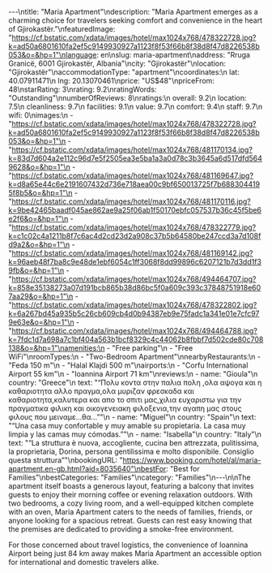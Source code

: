 ---\ntitle: "Maria Apartment"\ndescription: "Maria Apartment emerges as a charming choice for travelers seeking comfort and convenience in the heart of Gjirokastër."\nfeaturedImage: "https://cf.bstatic.com/xdata/images/hotel/max1024x768/478322728.jpg?k=ad50a6801610fa2ef5c9149930927a1123f8f53f66b8f38d8f47d8226538b053&o=&hp=1"\nlanguage: en\nslug: maria-apartment\naddress: "Rruga Granicë, 6001 Gjirokastër, Albania"\ncity: "Gjirokastër"\nlocation: "Gjirokastër"\naccommodationType: "apartment"\ncoordinates:\n  lat: 40.07911471\n  lng: 20.13070461\nprice: "US$48"\npriceFrom: 48\nstarRating: 3\nrating: 9.2\nratingWords: "Outstanding"\nnumberOfReviews: 8\nratings:\n  overall: 9.2\n  location: 7.5\n  cleanliness: 9.7\n  facilities: 9.1\n  value: 9.7\n  comfort: 9.4\n  staff: 9.7\n  wifi: 0\nimages:\n  - "https://cf.bstatic.com/xdata/images/hotel/max1024x768/478322728.jpg?k=ad50a6801610fa2ef5c9149930927a1123f8f53f66b8f38d8f47d8226538b053&o=&hp=1"\n  - "https://cf.bstatic.com/xdata/images/hotel/max1024x768/481170134.jpg?k=83d7d604a2e112c96d7e5f2505ea3e5ba1a3a0d78c3b3645a6d517dfd5649628&o=&hp=1"\n  - "https://cf.bstatic.com/xdata/images/hotel/max1024x768/481169647.jpg?k=d8a65e44c6e2191607432d736e718aea00c9bf650013725f7b6883044195f8b5&o=&hp=1"\n  - "https://cf.bstatic.com/xdata/images/hotel/max1024x768/481170116.jpg?k=9be42465baadf045ae862ae9a25f06ab1f50170ebfc057537b36c45f5be6e2f6&o=&hp=1"\n  - "https://cf.bstatic.com/xdata/images/hotel/max1024x768/478322779.jpg?k=c1c02c4a1211b8f7c6ac4d2cd23d2a908c37b5b64580be247ccd3a7d108fd9a2&o=&hp=1"\n  - "https://cf.bstatic.com/xdata/images/hotel/max1024x768/481169142.jpg?k=96aeb48f7ba8c9e48de1ebf6054c1ff3068f8dd99896c6207121b7d3dd1f39fb&o=&hp=1"\n  - "https://cf.bstatic.com/xdata/images/hotel/max1024x768/494464707.jpg?k=858e35138273a07d191bcb865b38d86bc5f0a609c393c37848751918e607aa29&o=&hp=1"\n  - "https://cf.bstatic.com/xdata/images/hotel/max1024x768/478322802.jpg?k=6a267bd45a935b5c26cb609cb4d0b94387eb9e75fadc1a341e01e7cfc979e63e&o=&hp=1"\n  - "https://cf.bstatic.com/xdata/images/hotel/max1024x768/494464788.jpg?k=7fdc1d7a698a7c1bf404a563b1bcf8329c4c44062b8fbbf7d502cde80c708138&o=&hp=1"\namenities:\n  - "Free parking"\n  - "Free WiFi"\nroomTypes:\n  - "Two-Bedroom Apartment"\nnearbyRestaurants:\n  - "Feda 150 m"\n  - "Halal Klajdi 500 m"\nairports:\n  - "Corfu International Airport 55 km"\n  - "Ioannina Airport 71 km"\nreviews:\n  - name: "Gioula"\n    country: "Greece"\n    text: "“Πολυ κοντα στην παλια πολη ,ολα αψογα και η καθαριοτητα αλλο πραγμα,ολα μυριζαν φρεσκαδα και καθαριοτητα,καλυτερα και απο το σπιτι μας,χιλια ευχαριστω για την πραγματικα φιλικη και οικογενειακη φιλοξενια,την αγαπη μας στους φιλους που μειναμε...θα...”"\n  - name: "Miguel"\n    country: "Spain"\n    text: "“Una casa muy confortable y muy amable su propietaria. La casa muy limpia y las camas muy cómodas.”"\n  - name: "Isabella"\n    country: "Italy"\n    text: "“La struttura è nuova, accogliente, cucina ben attrezzata, pulitissima, la proprietaria, Dorina, persona gentilissima e molto disponibile. Consiglio questa struttura”"\nbookingURL: "https://www.booking.com/hotel/al/maria-apartment.en-gb.html?aid=8035640"\nbestFor: "Best for Families"\nbestCategories: "Families"\ncategory: "Families"\n---\n\nThe apartment itself boasts a generous layout, featuring a balcony that invites guests to enjoy their morning coffee or evening relaxation outdoors. With two bedrooms, a cozy living room, and a well-equipped kitchen complete with an oven, Maria Apartment caters to the needs of families, friends, or anyone looking for a spacious retreat. Guests can rest easy knowing that the premises are dedicated to providing a smoke-free environment.

For those concerned about travel logistics, the convenience of Ioannina Airport being just 84 km away makes Maria Apartment an accessible option for international and domestic travelers alike.